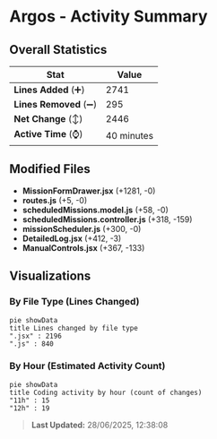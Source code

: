 # Argos - Activity Summary 

## Overall Statistics

| Stat                   | Value                                                             |
| ---------------------- | ----------------------------------------------------------------- |
| **Lines Added** (➕)   | 2741                                          |
| **Lines Removed** (➖) | 295                                        |
| **Net Change** (↕)    | 2446                |
| **Active Time** (⌚)   | 40 minutes |


## Modified Files
- **MissionFormDrawer.jsx** (+1281, -0)
- **routes.js** (+5, -0)
- **scheduledMissions.model.js** (+58, -0)
- **scheduledMissions.controller.js** (+318, -159)
- **missionScheduler.js** (+300, -0)
- **DetailedLog.jsx** (+412, -3)
- **ManualControls.jsx** (+367, -133)

## Visualizations

### By File Type (Lines Changed)

```mermaid
pie showData
title Lines changed by file type
".jsx" : 2196
".js" : 840
```

### By Hour (Estimated Activity Count)

```mermaid
pie showData
title Coding activity by hour (count of changes)
"11h" : 15
"12h" : 19
```


> **Last Updated:** 28/06/2025, 12:38:08